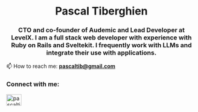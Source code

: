 <h1 align="center">Pascal Tiberghien</h1>
<h3 align="center">CTO and co-founder of Audemic and Lead Developer at LevelX. I am a full stack web developer with experience with Ruby on Rails and Sveltekit. I frequently work with LLMs and integrate their use with applications. </h3>

📫 How to reach me: **pascaltib@gmail.com**

<h3 align="left">Connect with me:</h3>
<p align="left">
<a href="https://linkedin.com/in/pascaltib" target="blank"><img align="center" src="https://raw.githubusercontent.com/rahuldkjain/github-profile-readme-generator/master/src/images/icons/Social/linked-in-alt.svg" alt="pascaltib" height="30" width="40" /></a>
</p>
